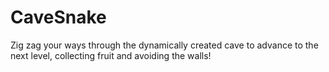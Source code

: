 # CaveSnake
Zig zag your ways through the dynamically created cave to advance to the next level, collecting fruit and avoiding the walls!
